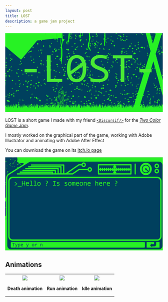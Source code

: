 ```yaml
---
layout: post
title: LOST
description: a game jam project
---
```



![Lost shadow logo](/assets/images/Lost/Lost_logo.png)

LOST is a short game I made with my friend [`<Discursif/>`](https://discursif.itch.io/) for the [*Two Color Game Jam*](https://itch.io/jam/2-colors-game-jam/entries).

I mostly worked on the graphical part of the game, working with Adobe Illustrator and animating with Adobe After Effect

You can download the game on its [itch.io page](https://discursif.itch.io/l0st)


![Lost Screenshot](/assets/images/Lost/Lost_screenshot.png)


## Animations


<table>
<tr>
 <th scope="col">
 	<img src="https://drblobfish.github.io/assets/images/Lost/death_anim.gif" width="95%">
    <p align="center"> Death animation</p>
 </th>
 <th scope="col">
 	<img src="https://drblobfish.github.io/assets/images/Lost/run_anim.gif" width="95%">
    <p align="center"> Run animation</p>
 </th>
 <th scope="col">
 	<img src="https://drblobfish.github.io/assets/images/Lost/idle_anim.gif" width="95%">
    <p align="center"> Idle animation</p>
 </th>
</tr>
</table>